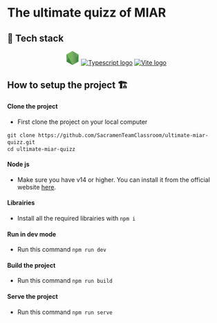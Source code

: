 # The ultimate quizz of MIAR

## 🚀 Tech stack

<p align="center">
  <a href="https://nodejs.org"><img width=32 height=32 src="https://raw.githubusercontent.com/github/explore/80688e429a7d4ef2fca1e82350fe8e3517d3494d/topics/nodejs/nodejs.png" alt="Node js logo"></a> 
	<a href="https://www.typescriptlang.org"><img width=32 height=32 src="https://upload.wikimedia.org/wikipedia/commons/4/4c/Typescript_logo_2020.svg" alt="Typescript logo"></a> 
  <a href="https://vitejs.dev"><img width=32 height=32 src="https://vitejs.dev/logo.svg" alt="Vite logo"></a>
</p>

## How to setup the project 🏗️

#### Clone the project
- First clone the project on your local computer
```
git clone https://github.com/SacramenTeamClassroom/ultimate-miar-quizz.git
cd ultimate-miar-quizz
```

#### Node js
- Make sure you have v14 or higher. You can install it from the official website [here](https://nodejs.org).

#### Librairies
- Install all the required librairies with 
```npm i```

#### Run in dev mode
- Run this command
```npm run dev```

#### Build the project
- Run this command
```npm run build```

#### Serve the project
- Run this command
```npm run serve```
